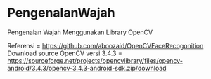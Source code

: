 # PengenalanWajah
Pengenalan Wajah Menggunakan Library OpenCV

Referensi = https://github.com/aboozaid/OpenCVFaceRecogonition
Download source OpenCV versi 3.4.3 = https://sourceforge.net/projects/opencvlibrary/files/opencv-android/3.4.3/opencv-3.4.3-android-sdk.zip/download

